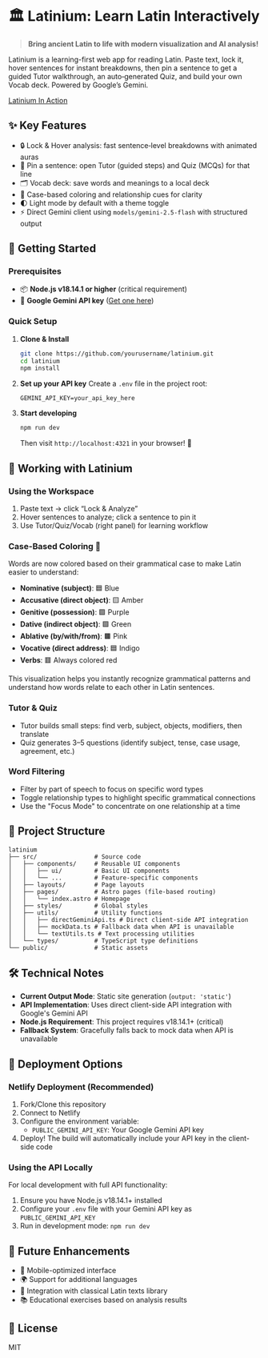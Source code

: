 # 🏛️ Latinium: Learn Latin Interactively

> **Bring ancient Latin to life with modern visualization and AI analysis!**

Latinium is a learning-first web app for reading Latin. Paste text, lock it, hover sentences for instant breakdowns, then pin a sentence to get a guided Tutor walkthrough, an auto‑generated Quiz, and build your own Vocab deck. Powered by Google’s Gemini.

[Latinium In Action](https://latinium.rumiallbert.com/)

## ✨ Key Features

- 🔒 Lock & Hover analysis: fast sentence‑level breakdowns with animated auras
- 📌 Pin a sentence: open Tutor (guided steps) and Quiz (MCQs) for that line
- 🗂️ Vocab deck: save words and meanings to a local deck
- 🎨 Case-based coloring and relationship cues for clarity
- 🌓 Light mode by default with a theme toggle
- ⚡ Direct Gemini client using `models/gemini-2.5-flash` with structured output

## 🚀 Getting Started

### Prerequisites

- 📦 **Node.js v18.14.1 or higher** (critical requirement)
- 🔑 **Google Gemini API key** ([Get one here](https://ai.google.dev/))

### Quick Setup

1. **Clone & Install**
   ```bash
   git clone https://github.com/yourusername/latinium.git
   cd latinium
   npm install
   ```

2. **Set up your API key**
   Create a `.env` file in the project root:
   ```
   GEMINI_API_KEY=your_api_key_here
   ```

3. **Start developing**
   ```bash
   npm run dev
   ```
   Then visit `http://localhost:4321` in your browser! 🎉

## 🔧 Working with Latinium

### Using the Workspace

1. Paste text → click “Lock & Analyze”
2. Hover sentences to analyze; click a sentence to pin it
3. Use Tutor/Quiz/Vocab (right panel) for learning workflow

### Case-Based Coloring 🎨

Words are now colored based on their grammatical case to make Latin easier to understand:

- **Nominative (subject)**: 🟦 Blue
- **Accusative (direct object)**: 🟨 Amber
- **Genitive (possession)**: 🟪 Purple
- **Dative (indirect object)**: 🟩 Green
- **Ablative (by/with/from)**: 🟫 Pink
- **Vocative (direct address)**: 🟦 Indigo
- **Verbs**: 🟥 Always colored red

This visualization helps you instantly recognize grammatical patterns and understand how words relate to each other in Latin sentences.

### Tutor & Quiz

- Tutor builds small steps: find verb, subject, objects, modifiers, then translate
- Quiz generates 3–5 questions (identify subject, tense, case usage, agreement, etc.)

### Word Filtering

- Filter by part of speech to focus on specific word types
- Toggle relationship types to highlight specific grammatical connections
- Use the "Focus Mode" to concentrate on one relationship at a time

## 📁 Project Structure

```
latinium
├── src/                # Source code
│   ├── components/     # Reusable UI components
│   │   ├── ui/         # Basic UI components
│   │   └── ...         # Feature-specific components
│   ├── layouts/        # Page layouts
│   ├── pages/          # Astro pages (file-based routing)
│   │   └── index.astro # Homepage
│   ├── styles/         # Global styles
│   ├── utils/          # Utility functions
│   │   ├── directGeminiApi.ts # Direct client-side API integration
│   │   ├── mockData.ts # Fallback data when API is unavailable
│   │   └── textUtils.ts # Text processing utilities
│   └── types/          # TypeScript type definitions
└── public/             # Static assets
```

## 🛠️ Technical Notes

- **Current Output Mode**: Static site generation (`output: 'static'`)
- **API Implementation**: Uses direct client-side API integration with Google's Gemini API
- **Node.js Requirement**: This project requires v18.14.1+ (critical)
- **Fallback System**: Gracefully falls back to mock data when API is unavailable

## 📝 Deployment Options

### Netlify Deployment (Recommended)

1. Fork/Clone this repository
2. Connect to Netlify
3. Configure the environment variable:
   - `PUBLIC_GEMINI_API_KEY`: Your Google Gemini API key
4. Deploy! The build will automatically include your API key in the client-side code

### Using the API Locally

For local development with full API functionality:

1. Ensure you have Node.js v18.14.1+ installed
2. Configure your `.env` file with your Gemini API key as `PUBLIC_GEMINI_API_KEY`
3. Run in development mode: `npm run dev`

## 🔮 Future Enhancements

- 📱 Mobile-optimized interface
- 🌍 Support for additional languages
- 📖 Integration with classical Latin texts library
- 📚 Educational exercises based on analysis results

## 📜 License

MIT
